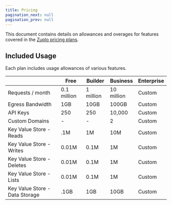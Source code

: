 ```yaml
---
title: Pricing
pagination_next: null
pagination_prev: null
---
```


This document contains details on allowances and overages for features covered in the [Zuplo pricing plans](https://zuplo.com/pricing).

## Included Usage

Each plan includes usage allowances of various features.

|                                | **Free**    | **Builder** | **Business** | **Enterprise** |
| ------------------------------ | ----------- | ----------- | ------------ | -------------- |
| Requests / month               | 0.1 million | 1 million   | 10 million   | Custom         |
| Egress Bandwidth               | 1GB         | 10GB        | 100GB        | Custom         |
| API Keys                       | 250         | 250         | 10,000       | Custom         |
| Custom Domains                 | -           | -           | 2            | Custom         |
| Key Value Store - Reads        | .1M         | 1M          | 10M          | Custom         |
| Key Value Store - Writes       | 0.01M       | 0.1M        | 1M           | Custom         |
| Key Value Store - Deletes      | 0.01M       | 0.1M        | 1M           | Custom         |
| Key Value Store - Lists        | 0.01M       | 0.1M        | 1M           | Custom         |
| Key Value Store - Data Storage | .1GB        | 1GB         | 10GB         | Custom         |

